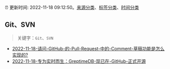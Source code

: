 :alarm_clock: 更新时间: 2022-11-18 09:12:50。[来源分类](../README.md)、[标签分类](../TAGS.md)、[时间分类](../TIMELINE.md)

## Git、SVN


> 关键字：`Git`、`SVN`



- [2022-11-18-请问-GitHub-的-Pull-Request-中的-Comment-草稿功能是怎么实现的?](https://www.v2ex.com/t/896250) 
- [2022-11-18-专为实时而生：GreptimeDB-现已在-GitHub-正式开源](https://toutiao.io/k/phsjngz) 